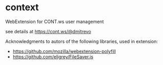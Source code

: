 # context
WebExtension for CONT.ws user management

see details at https://cont.ws/@dmitrevo

Acknowledgments to autors of the following libraries, used in extension:
* https://github.com/mozilla/webextension-polyfill
* https://github.com/eligrey/FileSaver.js

